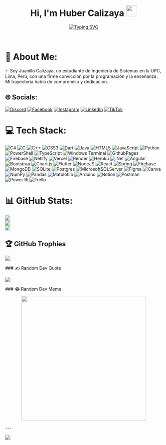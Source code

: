 <h1 align="center"><b>Hi, I'm Huber Calizaya </b><img src="https://media.giphy.com/media/hvRJCLFzcasrR4ia7z/giphy.gif" width="35"></h1>
<p align="center">
  <a href="https://git.io/typing-svg"><img src="https://readme-typing-svg.herokuapp.com?font=Fira+Code&pause=1000&center=true&vCenter=true&random=false&width=435&lines=Systems+Engineering+Student%2C;Active+Learner%2FResearcher%2C;Self-taught+Back-End+Developer%2C;Love+to+learn+new+stuffs...%E2%99%A5%EF%B8%8F" alt="Typing SVG" /></a>
</p>
<br>

# 💫 About Me:
✨ Soy Juanillo Calizaya, un estudiante de Ingeniería de Sistemas en la UPC, Lima, Perú, con una firme convicción por la programación y la enseñanza. Mi trayectoria habla de compromiso y dedicación.


## 🌐 Socials:
[![Discord](https://img.shields.io/badge/Discord-%237289DA.svg?logo=discord&logoColor=white)](https://discord.gg/mrh.2003) [![Facebook](https://img.shields.io/badge/Facebook-%231877F2.svg?logo=Facebook&logoColor=white)](https://facebook.com/hubcj2003) [![Instagram](https://img.shields.io/badge/Instagram-%23E4405F.svg?logo=Instagram&logoColor=white)](https://instagram.com/hubcj2003) [![LinkedIn](https://img.shields.io/badge/LinkedIn-%230077B5.svg?logo=linkedin&logoColor=white)](https://linkedin.com/in/mrh2003) [![TikTok](https://img.shields.io/badge/TikTok-%23000000.svg?logo=TikTok&logoColor=white)](https://tiktok.com/@mrh.2003) 

# 💻 Tech Stack:
![C#](https://img.shields.io/badge/c%23-%23239120.svg?style=flat&logo=csharp&logoColor=white) ![C](https://img.shields.io/badge/c-%2300599C.svg?style=flat&logo=c&logoColor=white) ![C++](https://img.shields.io/badge/c++-%2300599C.svg?style=flat&logo=c%2B%2B&logoColor=white) ![CSS3](https://img.shields.io/badge/css3-%231572B6.svg?style=flat&logo=css3&logoColor=white) ![Dart](https://img.shields.io/badge/dart-%230175C2.svg?style=flat&logo=dart&logoColor=white) ![Java](https://img.shields.io/badge/java-%23ED8B00.svg?style=flat&logo=openjdk&logoColor=white) ![HTML5](https://img.shields.io/badge/html5-%23E34F26.svg?style=flat&logo=html5&logoColor=white) ![JavaScript](https://img.shields.io/badge/javascript-%23323330.svg?style=flat&logo=javascript&logoColor=%23F7DF1E) ![Python](https://img.shields.io/badge/python-3670A0?style=flat&logo=python&logoColor=ffdd54) ![PowerShell](https://img.shields.io/badge/PowerShell-%235391FE.svg?style=flat&logo=powershell&logoColor=white) ![TypeScript](https://img.shields.io/badge/typescript-%23007ACC.svg?style=flat&logo=typescript&logoColor=white) ![Windows Terminal](https://img.shields.io/badge/Windows%20Terminal-%234D4D4D.svg?style=flat&logo=windows-terminal&logoColor=white) ![GithubPages](https://img.shields.io/badge/github%20pages-121013?style=flat&logo=github&logoColor=white) ![Firebase](https://img.shields.io/badge/firebase-%23039BE5.svg?style=flat&logo=firebase) ![Netlify](https://img.shields.io/badge/netlify-%23000000.svg?style=flat&logo=netlify&logoColor=#00C7B7) ![Vercel](https://img.shields.io/badge/vercel-%23000000.svg?style=flat&logo=vercel&logoColor=white) ![Render](https://img.shields.io/badge/Render-%46E3B7.svg?style=flat&logo=render&logoColor=white) ![Heroku](https://img.shields.io/badge/heroku-%23430098.svg?style=flat&logo=heroku&logoColor=white) ![.Net](https://img.shields.io/badge/.NET-5C2D91?style=flat&logo=.net&logoColor=white) ![Angular](https://img.shields.io/badge/angular-%23DD0031.svg?style=flat&logo=angular&logoColor=white) ![Bootstrap](https://img.shields.io/badge/bootstrap-%238511FA.svg?style=flat&logo=bootstrap&logoColor=white) ![Chart.js](https://img.shields.io/badge/chart.js-F5788D.svg?style=flat&logo=chart.js&logoColor=white) ![Flutter](https://img.shields.io/badge/Flutter-%2302569B.svg?style=flat&logo=Flutter&logoColor=white) ![NodeJS](https://img.shields.io/badge/node.js-6DA55F?style=flat&logo=node.js&logoColor=white) ![React](https://img.shields.io/badge/react-%2320232a.svg?style=flat&logo=react&logoColor=%2361DAFB) ![Spring](https://img.shields.io/badge/spring-%236DB33F.svg?style=flat&logo=spring&logoColor=white) ![Firebase](https://img.shields.io/badge/Firebase-039BE5?style=flat&logo=Firebase&logoColor=white) ![MongoDB](https://img.shields.io/badge/MongoDB-%234ea94b.svg?style=flat&logo=mongodb&logoColor=white) ![SQLite](https://img.shields.io/badge/sqlite-%2307405e.svg?style=flat&logo=sqlite&logoColor=white) ![Postgres](https://img.shields.io/badge/postgres-%23316192.svg?style=flat&logo=postgresql&logoColor=white) ![MicrosoftSQLServer](https://img.shields.io/badge/Microsoft%20SQL%20Server-CC2927?style=flat&logo=microsoft%20sql%20server&logoColor=white) ![Figma](https://img.shields.io/badge/figma-%23F24E1E.svg?style=flat&logo=figma&logoColor=white) ![Canva](https://img.shields.io/badge/Canva-%2300C4CC.svg?style=flat&logo=Canva&logoColor=white) ![NumPy](https://img.shields.io/badge/numpy-%23013243.svg?style=flat&logo=numpy&logoColor=white) ![Pandas](https://img.shields.io/badge/pandas-%23150458.svg?style=flat&logo=pandas&logoColor=white) ![Matplotlib](https://img.shields.io/badge/Matplotlib-%23ffffff.svg?style=flat&logo=Matplotlib&logoColor=black) ![Arduino](https://img.shields.io/badge/-Arduino-00979D?style=flat&logo=Arduino&logoColor=white) ![Notion](https://img.shields.io/badge/Notion-%23000000.svg?style=flat&logo=notion&logoColor=white) ![Postman](https://img.shields.io/badge/Postman-FF6C37?style=flat&logo=postman&logoColor=white) ![Power Bi](https://img.shields.io/badge/power_bi-F2C811?style=flat&logo=powerbi&logoColor=black) ![Trello](https://img.shields.io/badge/Trello-%23026AA7.svg?style=flat&logo=Trello&logoColor=white)
# 📊 GitHub Stats:
<p align="center">
  
![](https://github-readme-stats.vercel.app/api?username=mrh-2003&theme=dark&hide_border=false&include_all_commits=true&count_private=true)
<br/>
![](https://github-readme-streak-stats.herokuapp.com/?user=mrh-2003&theme=dark&hide_border=false)
<br/>
![](https://github-readme-stats.vercel.app/api/top-langs/?username=mrh-2003&theme=dark&hide_border=false&include_all_commits=true&count_private=true&layout=compact)

</p>
  
## 🏆 GitHub Trophies
<p align="center">
  
![](https://github-profile-trophy.vercel.app/?username=mrh-2003&theme=radical&no-frame=false&no-bg=false&margin-w=4)
</p>
### ✍️ Random Dev Quote
<p align="center">
  
![](https://quotes-github-readme.vercel.app/api?type=horizontal&theme=radical)
</p>
### 😂 Random Dev Meme
<p align="center">
<img src='https://randommeme-five.vercel.app/' style="height: 400px;"/> 
</p>
---

[![](https://visitcount.itsvg.in/api?id=mrh-2003&icon=2&color=1)](https://visitcount.itsvg.in)
<!-- Proudly created with GPRM ( https://gprm.itsvg.in ) -->
